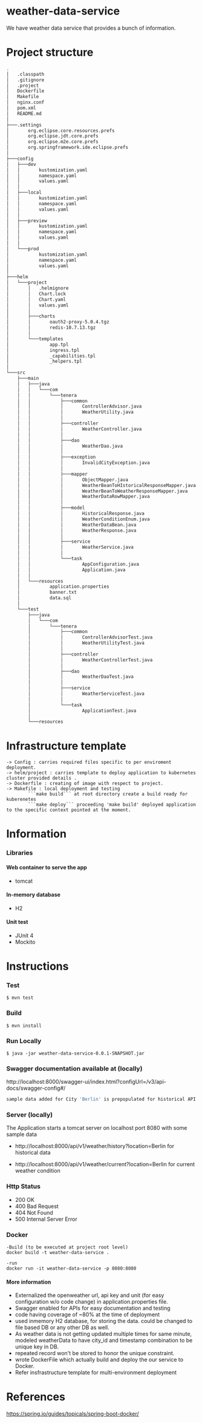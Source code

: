 # weather-data-service
We have weather data service that provides a bunch of information.

# Project structure 
```bash
.
│   .classpath
│   .gitignore
│   .project
│   Dockerfile
│   Makefile
│   nginx.conf
│   pom.xml
│   README.md
│
├───.settings
│       org.eclipse.core.resources.prefs
│       org.eclipse.jdt.core.prefs
│       org.eclipse.m2e.core.prefs
│       org.springframework.ide.eclipse.prefs
│
├───config
│   ├───dev
│   │       kustomization.yaml
│   │       namespace.yaml
│   │       values.yaml
│   │
│   ├───local
│   │       kustomization.yaml
│   │       namespace.yaml
│   │       values.yaml
│   │
│   ├───preview
│   │       kustomization.yaml
│   │       namespace.yaml
│   │       values.yaml
│   │
│   └───prod
│           kustomization.yaml
│           namespace.yaml
│           values.yaml
│
├───helm
│   └───project
│       │   .helmignore
│       │   Chart.lock
│       │   Chart.yaml
│       │   values.yaml
│       │
│       ├───charts
│       │       oauth2-proxy-5.0.4.tgz
│       │       redis-10.7.13.tgz
│       │
│       └───templates
│               app.tpl
│               ingress.tpl
│               _capabilities.tpl
│               _helpers.tpl
│
└───src
    ├───main
    │   ├───java
    │   │   └───com
    │   │       └───tenera
    │   │           ├───common
    │   │           │       ControllerAdvisor.java
    │   │           │       WeatherUtility.java
    │   │           │
    │   │           ├───controller
    │   │           │       WeatherController.java
    │   │           │
    │   │           ├───dao
    │   │           │       WeatherDao.java
    │   │           │
    │   │           ├───exception
    │   │           │       InvalidCityException.java
    │   │           │
    │   │           ├───mapper
    │   │           │       ObjectMapper.java
    │   │           │       WeatherBeanToHIstoricalResponseMapper.java
    │   │           │       WeatherBeanToWeatherResponseMapper.java
    │   │           │       WeatherDataRowMapper.java
    │   │           │
    │   │           ├───model
    │   │           │       HistoricalResponse.java
    │   │           │       WeatherConditionEnum.java
    │   │           │       WeatherDataBean.java
    │   │           │       WeatherResponse.java
    │   │           │
    │   │           ├───service
    │   │           │       WeatherService.java
    │   │           │
    │   │           └───task
    │   │                   AppConfiguration.java
    │   │                   Application.java
    │   │
    │   └───resources
    │           application.properties
    │           banner.txt
    │           data.sql
    │
    └───test
        ├───java
        │   └───com
        │       └───tenera
        │           ├───common
        │           │       ControllerAdvisorTest.java
        │           │       WeatherUtilityTest.java
        │           │
        │           ├───controller
        │           │       WeatherControllerTest.java
        │           │
        │           ├───dao
        │           │       WeatherDaoTest.java
        │           │
        │           ├───service
        │           │       WeatherServiceTest.java
        │           │
        │           └───task
        │                   ApplicationTest.java
        │
        └───resources
```

# Infrastructure template
```
-> Config : carries required files specific to per enviroment deployment.
-> helm/project : carries template to deploy application to kubernetes cluster provided details .
-> Dockerfile : creating of image with respect to project.
-> Makefile : local deployment and testing 
        ```make build``` at root directory create a build ready for kuberenetes
        ```make deploy``` proceeding 'make build' deployed application to the specific context pointed at the moment.
```

# Information

### Libraries

#### Web container to serve the app 

   - tomcat
   
#### In-memory database 

   - H2
   
#### Unit test

   - JUnit 4
   - Mockito
   
# Instructions

### Test

    $ mvn test
    
### Build

    $ mvn install

### Run Locally

    $ java -jar weather-data-service-0.0.1-SNAPSHOT.jar
    
   
### Swagger documentation available at (locally)
   
   http://localhost:8000/swagger-ui/index.html?configUrl=/v3/api-docs/swagger-config#/
   
   ```sh
   sample data added for City 'Berlin' is prepopulated for historical API calculation
   ```
   
### Server (locally)
   
   The Application starts a tomcat server on localhost port 8080 with some sample data
   
- http://localhost:8000/api/v1/weather/history?location=Berlin
  for historical data
  
- http://localhost:8000/api/v1/weather/current?location=Berlin
  for current weather condition

### Http Status
- 200 OK
- 400 Bad Request 
- 404 Not Found
- 500 Internal Server Error 

### Docker
    -Build (to be executed at project root level)
    docker build -t weather-data-service .
    
    -run
    docker run -it weather-data-service -p 8080:8080

#### More information

 - Externalized the openweather url, api key and unit (for easy configuration w/o code change) in application.properties file.
 - Swagger enabled for APIs for easy documentation and testing
 - code having coverage of ~80% at the time of deployment
 - used inmemory H2 database, for storing the data. could be changed to file based DB or any other DB as well.
 - As weather data is not getting updated multiple times for same minute, modeled weatherData to have city_id and timestamp combination to be unique key in DB.
 - repeated record won't be stored to honor the unique constraint.
 - wrote DockerFile which actually build and deploy the our service to Docker.
 - Refer insfrastructure template for multi-environment deployment

# References 
https://spring.io/guides/topicals/spring-boot-docker/

